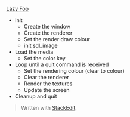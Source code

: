 [Lazy Foo](https://lazyfoo.net/tutorials/SDL/10_color_keying/index.php)

 - init
   - Create the window
   - Create the renderer
   - Set the render draw colour
   - init sdl_image
 - Load the media
    - Set the color key
 - Loop until a quit command is received
    - Set the rendering colour (clear to colour)
    - Clear the renderer
    - Render the textures
    - Update the screen
 - Cleanup and quit

> Written with [StackEdit](https://stackedit.io/).